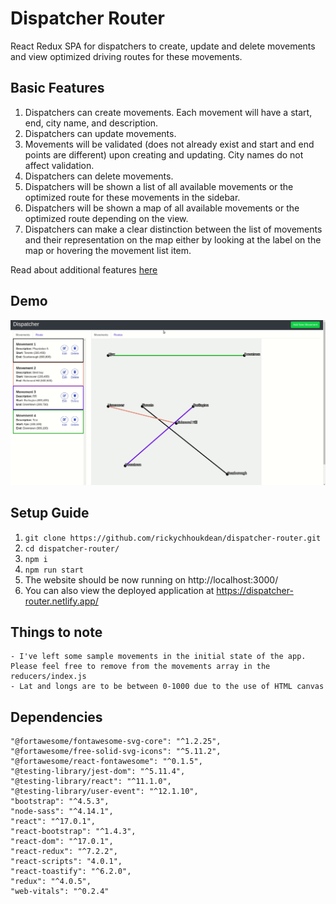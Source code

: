 # Dispatcher Router

React Redux SPA for dispatchers to create, update and delete movements and view optimized driving routes for these movements.

## Basic Features

1. Dispatchers can create movements. Each movement will have a start, end, city name, and description.
2. Dispatchers can update movements.
3. Movements will be validated (does not already exist and start and end points are different) upon creating and updating. City names do not affect validation.
4. Dispatchers can delete movements.
5. Dispatchers will be shown a list of all available movements or the optimized route for these movements in the sidebar.
6. Dispatchers will be shown a map of all available movements or the optimized route depending on the view.
7. Dispatchers can make a clear distinction between the list of movements and their representation on the map either by looking at the label on the map or hovering the movement list item.

Read about additional features [here](./FEATURES.MD)

## Demo

![A demo of the app](public/quickdemo.gif)

## Setup Guide

1. `git clone https://github.com/rickychhoukdean/dispatcher-router.git`
2. `cd dispatcher-router/`
3. `npm i`
4. `npm run start`
5. The website should be now running on http://localhost:3000/
6. You can also view the deployed application at https://dispatcher-router.netlify.app/

## Things to note

    - I've left some sample movements in the initial state of the app. Please feel free to remove from the movements array in the reducers/index.js
    - Lat and longs are to be between 0-1000 due to the use of HTML canvas

## Dependencies

    "@fortawesome/fontawesome-svg-core": "^1.2.25",
    "@fortawesome/free-solid-svg-icons": "^5.11.2",
    "@fortawesome/react-fontawesome": "^0.1.5",
    "@testing-library/jest-dom": "^5.11.4",
    "@testing-library/react": "^11.1.0",
    "@testing-library/user-event": "^12.1.10",
    "bootstrap": "^4.5.3",
    "node-sass": "^4.14.1",
    "react": "^17.0.1",
    "react-bootstrap": "^1.4.3",
    "react-dom": "^17.0.1",
    "react-redux": "^7.2.2",
    "react-scripts": "4.0.1",
    "react-toastify": "^6.2.0",
    "redux": "^4.0.5",
    "web-vitals": "^0.2.4"
